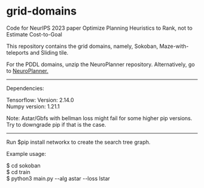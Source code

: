 # grid-domains
Code for NeurIPS 2023 paper Optimize Planning Heuristics to Rank, not to Estimate Cost-to-Goal

This repository contains the grid domains, namely, Sokoban, Maze-with-teleports and Sliding tile. 

For the PDDL domains, unzip the NeuroPlanner repository. Alternatively, go to [NeuroPlanner.](https://github.com/pevnak/NeuroPlanner.jl)

---
Dependencies:

Tensorflow: Version: 2.14.0\
Numpy version: 1.21.1

Note: Astar/Gbfs with bellman loss might fail for some higher pip versions.  Try to downgrade pip if that is the case.

---


Run $pip install networkx to create the search tree graph.


Example usage:

$ cd sokoban\
$ cd train\
$ python3 main.py --alg astar --loss lstar
